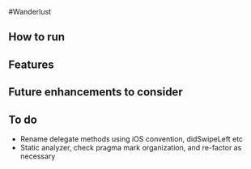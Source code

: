 #Wanderlust

## How to run

## Features

## Future enhancements to consider

## To do
- Rename delegate methods using iOS convention, didSwipeLeft etc
- Static analyzer, check pragma mark organization, and re-factor as necessary